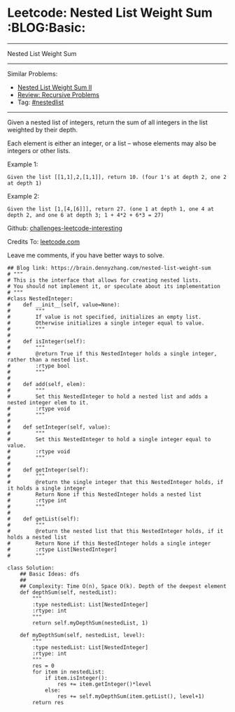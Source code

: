 # Leetcode: Nested List Weight Sum     :BLOG:Basic:


---

Nested List Weight Sum  

---

Similar Problems:  
-   [Nested List Weight Sum II](https://brain.dennyzhang.com/nested-list-weight-sum-ii)
-   [Review: Recursive Problems](https://brain.dennyzhang.com/review-recursive)
-   Tag: [#nestedlist](https://brain.dennyzhang.com/tag/nestedlist)

---

Given a nested list of integers, return the sum of all integers in the list weighted by their depth.  

Each element is either an integer, or a list &#x2013; whose elements may also be integers or other lists.  

Example 1:  

    Given the list [[1,1],2,[1,1]], return 10. (four 1's at depth 2, one 2 at depth 1)

Example 2:  

    Given the list [1,[4,[6]]], return 27. (one 1 at depth 1, one 4 at depth 2, and one 6 at depth 3; 1 + 4*2 + 6*3 = 27)

Github: [challenges-leetcode-interesting](https://github.com/DennyZhang/challenges-leetcode-interesting/tree/master/nested-list-weight-sum)  

Credits To: [leetcode.com](https://leetcode.com/problems/nested-list-weight-sum/description/)  

Leave me comments, if you have better ways to solve.  

    ## Blog link: https://brain.dennyzhang.com/nested-list-weight-sum
    # """
    # This is the interface that allows for creating nested lists.
    # You should not implement it, or speculate about its implementation
    # """
    #class NestedInteger:
    #    def __init__(self, value=None):
    #        """
    #        If value is not specified, initializes an empty list.
    #        Otherwise initializes a single integer equal to value.
    #        """
    #
    #    def isInteger(self):
    #        """
    #        @return True if this NestedInteger holds a single integer, rather than a nested list.
    #        :rtype bool
    #        """
    #
    #    def add(self, elem):
    #        """
    #        Set this NestedInteger to hold a nested list and adds a nested integer elem to it.
    #        :rtype void
    #        """
    #
    #    def setInteger(self, value):
    #        """
    #        Set this NestedInteger to hold a single integer equal to value.
    #        :rtype void
    #        """
    #
    #    def getInteger(self):
    #        """
    #        @return the single integer that this NestedInteger holds, if it holds a single integer
    #        Return None if this NestedInteger holds a nested list
    #        :rtype int
    #        """
    #
    #    def getList(self):
    #        """
    #        @return the nested list that this NestedInteger holds, if it holds a nested list
    #        Return None if this NestedInteger holds a single integer
    #        :rtype List[NestedInteger]
    #        """
    
    class Solution:
        ## Basic Ideas: dfs
        ##
        ## Complexity: Time O(n), Space O(k). Depth of the deepest element
        def depthSum(self, nestedList):
            """
            :type nestedList: List[NestedInteger]
            :rtype: int
            """
            return self.myDepthSum(nestedList, 1)
    
        def myDepthSum(self, nestedList, level):
            """
            :type nestedList: List[NestedInteger]
            :rtype: int
            """
            res = 0
            for item in nestedList:
                if item.isInteger():
                    res += item.getInteger()*level
                else:
                    res += self.myDepthSum(item.getList(), level+1)
            return res